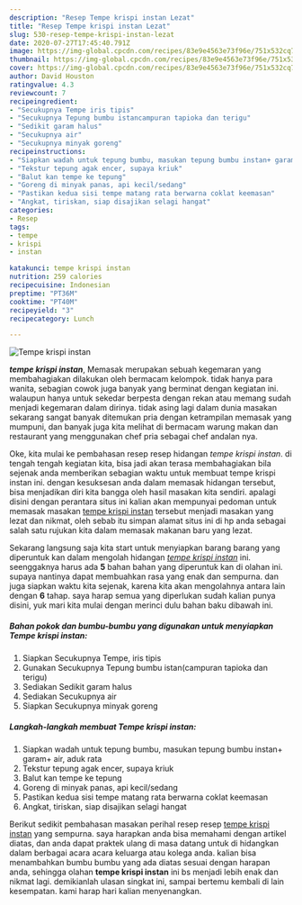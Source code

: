 ```yaml
---
description: "Resep Tempe krispi instan Lezat"
title: "Resep Tempe krispi instan Lezat"
slug: 530-resep-tempe-krispi-instan-lezat
date: 2020-07-27T17:45:40.791Z
image: https://img-global.cpcdn.com/recipes/83e9e4563e73f96e/751x532cq70/tempe-krispi-instan-foto-resep-utama.jpg
thumbnail: https://img-global.cpcdn.com/recipes/83e9e4563e73f96e/751x532cq70/tempe-krispi-instan-foto-resep-utama.jpg
cover: https://img-global.cpcdn.com/recipes/83e9e4563e73f96e/751x532cq70/tempe-krispi-instan-foto-resep-utama.jpg
author: David Houston
ratingvalue: 4.3
reviewcount: 7
recipeingredient:
- "Secukupnya Tempe iris tipis"
- "Secukupnya Tepung bumbu istancampuran tapioka dan terigu"
- "Sedikit garam halus"
- "Secukupnya air"
- "Secukupnya minyak goreng"
recipeinstructions:
- "Siapkan wadah untuk tepung bumbu, masukan tepung bumbu instan+ garam+ air, aduk rata"
- "Tekstur tepung agak encer, supaya kriuk"
- "Balut kan tempe ke tepung"
- "Goreng di minyak panas, api kecil/sedang"
- "Pastikan kedua sisi tempe matang rata berwarna coklat keemasan"
- "Angkat, tiriskan, siap disajikan selagi hangat"
categories:
- Resep
tags:
- tempe
- krispi
- instan

katakunci: tempe krispi instan 
nutrition: 259 calories
recipecuisine: Indonesian
preptime: "PT36M"
cooktime: "PT40M"
recipeyield: "3"
recipecategory: Lunch

---
```



![Tempe krispi instan](https://img-global.cpcdn.com/recipes/83e9e4563e73f96e/751x532cq70/tempe-krispi-instan-foto-resep-utama.jpg)

<b><i>tempe krispi instan</i></b>, Memasak merupakan sebuah kegemaran yang membahagiakan dilakukan oleh bermacam kelompok. tidak hanya para wanita, sebagian cowok juga banyak yang berminat dengan kegiatan ini. walaupun hanya untuk sekedar berpesta dengan rekan atau memang sudah menjadi kegemaran dalam dirinya. tidak asing lagi dalam dunia masakan sekarang sangat banyak ditemukan pria dengan ketrampilan memasak yang mumpuni, dan banyak juga kita melihat di bermacam warung makan dan restaurant yang menggunakan chef pria sebagai chef andalan nya.

Oke, kita mulai ke pembahasan resep resep hidangan <i>tempe krispi instan</i>. di tengah tengah kegiatan kita, bisa jadi akan terasa membahagiakan bila sejenak anda memberikan sebagian waktu untuk membuat tempe krispi instan ini. dengan kesuksesan anda dalam memasak hidangan tersebut, bisa menjadikan diri kita bangga oleh hasil masakan kita sendiri. apalagi disini dengan perantara situs ini kalian akan mempunyai pedoman untuk memasak masakan <u>tempe krispi instan</u> tersebut menjadi masakan yang lezat dan nikmat, oleh sebab itu simpan alamat situs ini di hp anda sebagai salah satu rujukan kita dalam memasak makanan baru yang lezat.




Sekarang langsung saja kita start untuk menyiapkan barang barang yang diperuntuk kan dalam mengolah hidangan <u><i>tempe krispi instan</i></u> ini. seenggaknya harus ada <b>5</b> bahan bahan yang diperuntuk kan di olahan ini. supaya nantinya dapat membuahkan rasa yang enak dan sempurna. dan juga siapkan waktu kita sejenak, karena kita akan mengolahnya antara lain dengan <b>6</b> tahap. saya harap semua yang diperlukan sudah kalian punya disini, yuk mari kita mulai dengan merinci dulu bahan baku dibawah ini.

<!--inarticleads1-->

##### Bahan pokok dan bumbu-bumbu yang digunakan untuk menyiapkan Tempe krispi instan:

1. Siapkan Secukupnya Tempe, iris tipis
1. Gunakan Secukupnya Tepung bumbu istan(campuran tapioka dan terigu)
1. Sediakan Sedikit garam halus
1. Sediakan Secukupnya air
1. Siapkan Secukupnya minyak goreng




<!--inarticleads2-->

##### Langkah-langkah membuat Tempe krispi instan:

1. Siapkan wadah untuk tepung bumbu, masukan tepung bumbu instan+ garam+ air, aduk rata
1. Tekstur tepung agak encer, supaya kriuk
1. Balut kan tempe ke tepung
1. Goreng di minyak panas, api kecil/sedang
1. Pastikan kedua sisi tempe matang rata berwarna coklat keemasan
1. Angkat, tiriskan, siap disajikan selagi hangat




Berikut sedikit pembahasan masakan perihal resep resep <u>tempe krispi instan</u> yang sempurna. saya harapkan anda bisa memahami dengan artikel diatas, dan anda dapat praktek ulang di masa datang untuk di hidangkan dalam berbagai acara acara keluarga atau kolega anda. kalian bisa menambahkan bumbu bumbu yang ada diatas sesuai dengan harapan anda, sehingga olahan <b>tempe krispi instan</b> ini bs menjadi lebih enak dan nikmat lagi. demikianlah ulasan singkat ini, sampai bertemu kembali di lain kesempatan. kami harap hari kalian menyenangkan.
